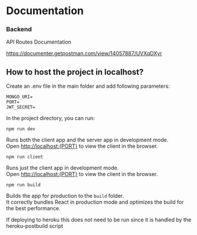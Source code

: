 # Documentation

### Backend

API Routes Documentation

https://documenter.getpostman.com/view/14057887/UVXqDXyr




## How to host the project in localhost?

Create an .env file in the main folder and add following parameters:
```
MONGO_URI=
PORT=
JWT_SECRET=
```

In the project directory, you can run:

```
npm run dev
```

Runs both the client app and the server app in development mode.<br>
Open [http://localhost:{PORT}](http://localhost:{PORT}) to view the client in the browser.

```
npm run client
```

Runs just the client app in development mode.<br>
Open [http://localhost:{PORT}](http://localhost:{PORT}) to view the client in the browser.

```
npm run build
```

Builds the app for production to the `build` folder.<br>
It correctly bundles React in production mode and optimizes the build for the best performance.

If deploying to heroku this does not need to be run since it is handled by the heroku-postbuild script<br>
